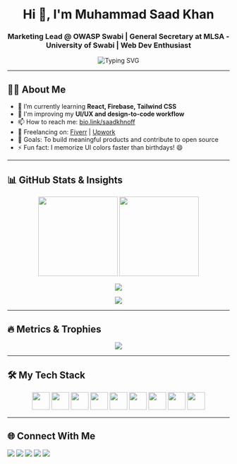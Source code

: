 <!-- Header -->
<h1 align="center">Hi 👋, I'm Muhammad Saad Khan</h1>
<h3 align="center">Marketing Lead @ OWASP Swabi | General Secretary at MLSA - University of Swabi | Web Dev Enthusiast</h3>

<p align="center">
  <img src="https://readme-typing-svg.herokuapp.com?font=Fira+Code&size=22&pause=1000&center=true&vCenter=true&multiline=true&width=600&height=100&lines=Welcome+to+my+GitHub!;I+love+developing+and+building+websites.;Let's+connect+and+collaborate!" alt="Typing SVG" />
</p>

---

## 🧑‍💼 About Me

- 🌱 I’m currently learning **React, Firebase, Tailwind CSS**
- 🧠 I'm improving my **UI/UX and design-to-code workflow**
- 📫 How to reach me: [bio.link/saadkhnoff](https://bio.link/saadkhnoff)
- 💼 Freelancing on: [Fiverr](https://fiverr.com/saadkhan_2003) | [Upwork](https://www.upwork.com/freelancers/~018f24f13e24272642)
- 🎯 Goals: To build meaningful products and contribute to open source
- ⚡ Fun fact: I memorize UI colors faster than birthdays! 😄

---

## 📊 GitHub Stats & Insights

<p align="center">
  <img src="https://github-readme-stats.vercel.app/api?username=saadkhan2003&show_icons=true&theme=tokyonight" height="180" />
  <img src="https://github-readme-stats.vercel.app/api/top-langs/?username=saadkhan2003&layout=compact&theme=tokyonight" height="180"/>
</p>

<p align="center">
  <img src="https://github-readme-streak-stats.herokuapp.com?user=saadkhan2003&theme=tokyonight" />
</p>

<p align="center">
  <img src="https://github-readme-activity-graph.vercel.app/graph?username=saadkhan2003&theme=github-compact" />
</p>

---



## 🔥 Metrics & Trophies

<p align="center">
  <img src="https://github-profile-trophy.vercel.app/?username=saadkhan2003&theme=radical&no-frame=true&title=Stars,Followers,Commits,Repositories&margin-w=15&column=4" />
</p>

---


## 🛠️ My Tech Stack

<p align="Center">
  <img src="https://cdn.jsdelivr.net/gh/devicons/devicon/icons/html5/html5-original.svg" width="40"/>
  <img src="https://cdn.jsdelivr.net/gh/devicons/devicon/icons/css3/css3-original.svg" width="40"/>
  <img src="https://cdn.jsdelivr.net/gh/devicons/devicon/icons/javascript/javascript-original.svg" width="40"/>
  <img src="https://cdn.jsdelivr.net/gh/devicons/devicon/icons/bootstrap/bootstrap-original.svg" width="40"/>
  <img src="https://cdn.jsdelivr.net/gh/devicons/devicon/icons/react/react-original.svg" width="40"/>
  <img src="https://cdn.jsdelivr.net/gh/devicons/devicon/icons/nodejs/nodejs-original.svg" width="40"/>
  <img src="https://cdn.jsdelivr.net/gh/devicons/devicon/icons/firebase/firebase-plain.svg" width="40"/>
  <img src="https://cdn.jsdelivr.net/gh/devicons/devicon/icons/git/git-original.svg" width="40"/>
  <img src="https://cdn.jsdelivr.net/gh/devicons/devicon/icons/github/github-original.svg" width="40"/>
</p>

---

<!--
## 📌 Featured Projects

- 🔗 [Project 1 – Portfolio Website](https://github.com/saadkhan2003/portfolio) – Personal site built with React
- 🔗 [Project 2 – Firebase Auth App](https://github.com/saadkhan2003/firebase-auth) – Secure login/signup flow
- 🔗 [Project 3 – Landing Page Template](https://github.com/saadkhan2003/landing-page-template)

---
-->
## 🌐 Connect With Me

<p align="left">
  <a href="https://linkedin.com/in/saadkhan2003" target="_blank"><img src="https://img.shields.io/badge/LinkedIn-blue?style=for-the-badge&logo=linkedin" /></a>
  <a href="https://instagram.com/saadkhnoff" target="_blank"><img src="https://img.shields.io/badge/Instagram-red?style=for-the-badge&logo=instagram" /></a>
  <a href="https://fiverr.com/saadkhan_2003" target="_blank"><img src="https://img.shields.io/badge/Fiverr-00b22d?style=for-the-badge&logo=fiverr" /></a>
  <a href="https://upwork.com/freelancers/~018f24f13e24272642" target="_blank"><img src="https://img.shields.io/badge/Upwork-6fda44?style=for-the-badge&logo=upwork" /></a>
  <a href="mailto:msaad.official6@gmail.com"><img src="https://img.shields.io/badge/Email-D14836?style=for-the-badge&logo=gmail&logoColor=white" /></a>
</p>

